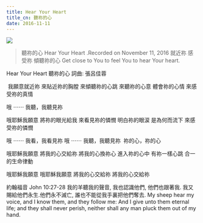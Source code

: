 ```yaml
---
title: Hear Your Heart
title_cn: 聽祢的心
date: 2016-11-11
---
```


![](/content/poppies.jpg)

> 聽祢的心
> Hear Your Heart
> .Recorded on November 11, 2016
> 就近祢
> 感受祢
> 傾聽祢的心
> Get close to You
> to feel You
> to hear Your heart.

Hear Your Heart
聽祢的心
詞曲: 張呂佳蓉

​ 我願意就近祢
來貼近祢的胸膛
來傾聽祢的心跳
來聽祢的心意
體會祢的心情
來感受祢的真情

哦 ⋯⋯ 我聽，我聽見祢

哦耶穌我願意
將祢的眼光給我
來看見祢的憐憫
明白祢的眼涙
是為何而流下
來感受祢的憐憫

哦 ⋯⋯ 我看，我看見祢
哦 ⋯⋯ 我聽，我聽見祢 ​
祢的心，祢的心

哦耶穌我願意
將我的心交給祢
將我的心換祢心
進入祢的心中
有祢一樣心跳
合一的生命律動

哦耶穌我願意
哦耶穌我願意
將我的心交給祢
將我的心交給祢

約翰福音 John 10:27-28
我的羊聽我的聲音, 我也認識他們, 他們也跟著我. 我又賜給他們永生.他們永不滅亡, 誰也不能從我手裏把他們奪去.
My sheep hear my voice, and I know them, and they follow me: And I give unto them eternal life; and they shall never perish, neither shall any man pluck them out of my hand.
